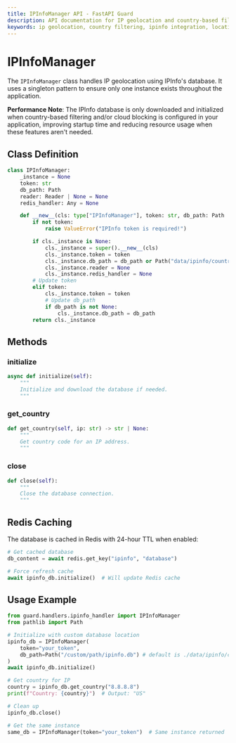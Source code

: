 ```yaml
---
title: IPInfoManager API - FastAPI Guard
description: API documentation for IP geolocation and country-based filtering and/or cloud blocking using IPInfo's database
keywords: ip geolocation, country filtering, ipinfo integration, location detection, cloud provider blocking
---
```


# IPInfoManager

The `IPInfoManager` class handles IP geolocation using IPInfo's database. It uses a singleton pattern to ensure only one instance exists throughout the application.

**Performance Note**: The IPInfo database is only downloaded and initialized when country-based filtering and/or cloud blocking is configured in your application, improving startup time and reducing resource usage when these features aren't needed.

## Class Definition

```python
class IPInfoManager:
    _instance = None
    token: str
    db_path: Path
    reader: Reader | None = None
    redis_handler: Any = None

    def __new__(cls: type["IPInfoManager"], token: str, db_path: Path | None = None) -> "IPInfoManager":
        if not token:
            raise ValueError("IPInfo token is required!")

        if cls._instance is None:
            cls._instance = super().__new__(cls)
            cls._instance.token = token
            cls._instance.db_path = db_path or Path("data/ipinfo/country_asn.mmdb")
            cls._instance.reader = None
            cls._instance.redis_handler = None
        # Update token
        elif token:
            cls._instance.token = token
            # Update db_path
            if db_path is not None:
                cls._instance.db_path = db_path
        return cls._instance
```

## Methods

### initialize

```python
async def initialize(self):
    """
    Initialize and download the database if needed.
    """
```

### get_country

```python
def get_country(self, ip: str) -> str | None:
    """
    Get country code for an IP address.
    """
```

### close

```python
def close(self):
    """
    Close the database connection.
    """
```

## Redis Caching
The database is cached in Redis with 24-hour TTL when enabled:

```python
# Get cached database
db_content = await redis.get_key("ipinfo", "database")

# Force refresh cache
await ipinfo_db.initialize()  # Will update Redis cache
```

## Usage Example

```python
from guard.handlers.ipinfo_handler import IPInfoManager
from pathlib import Path

# Initialize with custom database location
ipinfo_db = IPInfoManager(
    token="your_token",
    db_path=Path("/custom/path/ipinfo.db") # default is ./data/ipinfo/country_asn.mmdb
)
await ipinfo_db.initialize()

# Get country for IP
country = ipinfo_db.get_country("8.8.8.8")
print(f"Country: {country}")  # Output: "US"

# Clean up
ipinfo_db.close()

# Get the same instance
same_db = IPInfoManager(token="your_token")  # Same instance returned
```